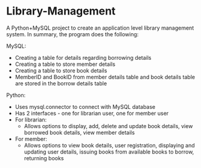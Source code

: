 # Library-Management

A Python+MySQL project to create an application level library management system.
In summary, the program does the following:

MySQL:
- Creating a table for details regarding borrowing details
- Creating a table to store member details 
- Creating a table to store book details
- MemberID and BookID from member details table and book details table are stored in the borrow details table

Python:
- Uses mysql.connector to connect with MySQL database
- Has 2 interfaces - one for librarian user, one for member user
- For librarian:
   - Allows options to display, add, delete and update book details, view borrowed book details, view member details
- For member:
   - Allows options to view book details, user registration, displaying and updating user details, issuing books from available books to borrow, returning books
